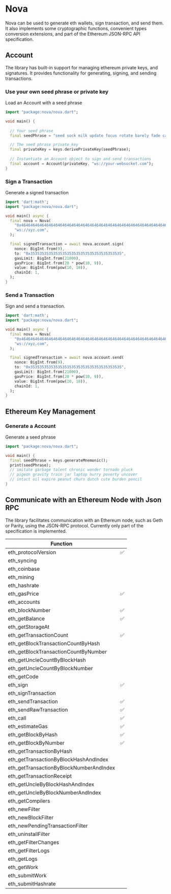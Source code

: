 # Nova

Nova can be used to generate eth wallets, sign transaction, and send them. 
It also implements some cryptographic functions, convenient types conversion extensions, and  part of the Ethereum JSON-RPC API specification.

## Account 
The library has built-in support for managing ethereum private keys, and signatures. 
It provides functionality for generating, signing, and sending transactions. 

### Use your own seed phrase or private key
Load an Account with a seed phrase

```dart
import "package:nova/nova.dart";

void main() {
  
  // Your seed phrase
  final seedPhrase = "seed sock milk update focus rotate barely fade car face mechanic mercy"

  // The seed phrase private key
  final privateKey = keys.derivePrivateKey(seedPhrase);
  
  // Instantiate an Account object to sign and send transactions
  final account = Account(privateKey, "ws://your-websocket.com");
}
```

### Sign a Transaction
Generate a signed transaction

```dart
import 'dart:math';
import "package:nova/nova.dart";

void main() async {
  final nova = Nova(
    "0x4646464646464646464646464646464646464646464646464646464646464646",
    "ws://xyz.com",
  );

  final signedTransaction = await nova.account.sign(
    nonce: BigInt.from(9),
    to: "0x3535353535353535353535353535353535353535",
    gasLimit: BigInt.from(21000),
    gasPrice: BigInt.from(20 * pow(10, 9)),
    value: BigInt.from(pow(10, 18)),
    chainId: 1,
  );
}
```


### Send a Transaction

Sign and send a transaction.

```dart
import 'dart:math';
import "package:nova/nova.dart";

void main() async {
  final nova = Nova(
    "0x4646464646464646464646464646464646464646464646464646464646464646",
    "ws://xyz.com",
  );

  final signedTransaction = await nova.account.send(
    nonce: BigInt.from(9),
    to: "0x3535353535353535353535353535353535353535",
    gasLimit: BigInt.from(21000),
    gasPrice: BigInt.from(20 * pow(10, 9)),
    value: BigInt.from(pow(10, 18)),
    chainId: 1,
  );
}
```


## Ethereum Key Management

### Generate a Account
Generate a seed phrase

```dart
import "package:nova/nova.dart";

void main() {
  final seedPhrase = keys.generateMnemonic();
  print(seedPhrase);
  // imitate garbage talent chronic wonder tornado pluck 
  // pigeon gravity train jar laptop hurry poverty uncover 
  // intact oil expire peanut churn dutch cute burden pencil
}
```



## Communicate with an Ethereum Node with Json RPC
The library facilitates communication with an Ethereum node, such as Geth or Parity, using the JSON-RPC protocol. Currently only part of the specification is implemented.

| Function                                   |   |
|--------------------------------------------|---|
| eth_protocolVersion                        | ✅|
| eth_syncing                                |   |
| eth_coinbase                               |   |
| eth_mining                                 |   |
| eth_hashrate                               |   |
| eth_gasPrice                               | ✅|
| eth_accounts                               |   |
| eth_blockNumber                            | ✅|
| eth_getBalance                             | ✅|
| eth_getStorageAt                           |   |
| eth_getTransactionCount                    | ✅|
| eth_getBlockTransactionCountByHash         |   |
| eth_getBlockTransactionCountByNumber       |   |
| eth_getUncleCountByBlockHash               |   |
| eth_getUncleCountByBlockNumber             |   |
| eth_getCode                                |   |
| eth_sign                                   | ✅|
| eth_signTransaction                        |   |
| eth_sendTransaction                        | ✅|
| eth_sendRawTransaction                     | ✅|
| eth_call                                   | ✅|
| eth_estimateGas                            | ✅|
| eth_getBlockByHash                         | ✅|
| eth_getBlockByNumber                       | ✅|
| eth_getTransactionByHash                   |   |
| eth_getTransactionByBlockHashAndIndex      |   |
| eth_getTransactionByBlockNumberAndIndex    |   |
| eth_getTransactionReceipt                  |   |
| eth_getUncleByBlockHashAndIndex            |   |
| eth_getUncleByBlockNumberAndIndex          |   |
| eth_getCompilers                           |   |
| eth_newFilter                              |   |
| eth_newBlockFilter                         |   |
| eth_newPendingTransactionFilter            |   |
| eth_uninstallFilter                        |   |
| eth_getFilterChanges                       |   |
| eth_getFilterLogs                          |   |
| eth_getLogs                                |   |
| eth_getWork                                |   |
| eth_submitWork                             |   | 
| eth_submitHashrate                         |   |
